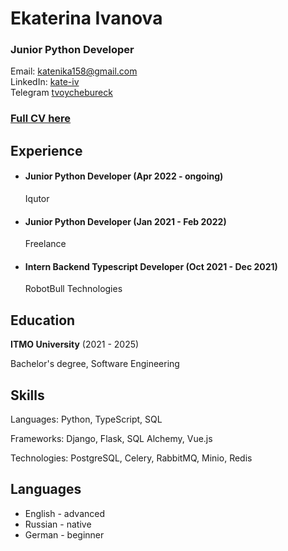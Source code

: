 # Ekaterina Ivanova

### Junior Python Developer

Email: katenika158@gmail.com  
LinkedIn: [kate-iv](https://linkedin.com/in/kate-iv)  
Telegram [tvoychebureck](https://t.me/tvoychebureck)

### [Full CV here](cv.pdf)

## Experience

- #### Junior Python Developer (Apr 2022 - ongoing)

  Iqutor

- #### Junior Python Developer (Jan 2021 - Feb 2022)

  Freelance

- #### Intern Backend Typescript Developer (Oct 2021 - Dec 2021)

  RobotBull Technologies


## Education

**ITMO University** (2021 - 2025)

Bachelor's degree, Software Engineering

## Skills

Languages:
Python, TypeScript, SQL

Frameworks:
Django, Flask, SQL Alchemy, Vue.js

Technologies:
PostgreSQL, Celery, RabbitMQ, Minio, Redis

## Languages

- English - advanced
- Russian - native
- German - beginner


